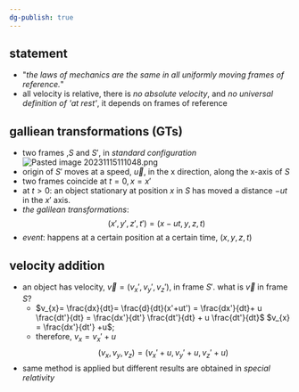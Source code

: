 ```yaml
---
dg-publish: true
---
```

## statement
- "*the laws of mechanics are the same in all uniformly moving frames of reference.*"
- all velocity is relative, there is *no absolute velocity*, and *no universal definition of 'at rest'*, it depends on frames of reference
## galliean transformations (GTs)
- two frames ,$S$ and $S'$, in *standard configuration*
![Pasted image 20231115111048.png](/img/user/pics/Pasted%20image%2020231115111048.png)
- origin of $S'$ moves at a speed, $\vec u$, in the x direction, along the x-axis of $S$
- two frames coincide at $t=0, x=x'$
- at $t>0$: an object stationary at position $x$ in $S$ has moved a distance $-ut$ in the $x'$ axis.
- *the galilean transformations*:
$$(x', \, y', \, z', \, t') = (x-ut, \, y, \, z, \, t)$$
- *event*: happens at a certain position at a certain time, $(x,y,z,t)$
## velocity addition

-  an object has velocity, $\vec v = (v_{x}' , v_{y}', v_{z}')$, in frame $S'$. what is $\vec v$ in frame $S$?
	- $v_{x}= \frac{dx}{dt}= \frac{d}{dt}(x'+ut') = \frac{dx'}{dt}+ u \frac{dt'}{dt} = \frac{dx'}{dt'} \frac{dt'}{dt} + u \frac{dt'}{dt}$
			$v_{x} = \frac{dx'}{dt'} +u$;
	- therefore, $v_{x}= v_{x}'+u$
$$(v_{x}, \, v_{y}, \, v_{z}) = (v_{x}'+u, \, v_{y}'+u , \, v_{z}'+u)$$
- same method is applied but different results are obtained in *special relativity*
